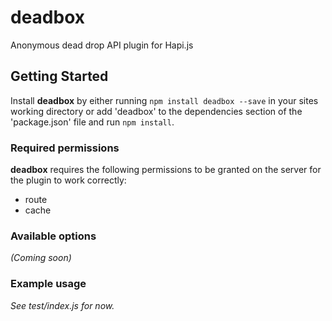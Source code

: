 # deadbox

Anonymous dead drop API plugin for Hapi.js

## Getting Started
Install **deadbox** by either running `npm install deadbox --save` in your sites working directory or add 'deadbox' to the dependencies section of the 'package.json' file and run `npm install`.

### Required permissions
**deadbox** requires the following permissions to be granted on the server for the plugin to work correctly:
   - route
   - cache

### Available options
_(Coming soon)_

### Example usage
_See test/index.js for now._
